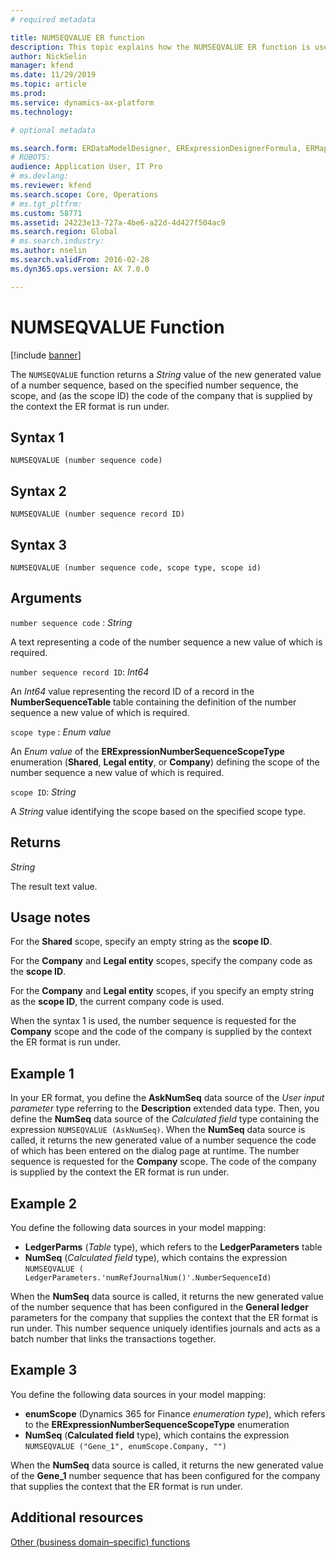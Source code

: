 ```yaml
---
# required metadata

title: NUMSEQVALUE ER function
description: This topic explains how the NUMSEQVALUE ER function is used
author: NickSelin
manager: kfend
ms.date: 11/29/2019
ms.topic: article
ms.prod: 
ms.service: dynamics-ax-platform
ms.technology: 

# optional metadata

ms.search.form: ERDataModelDesigner, ERExpressionDesignerFormula, ERMappedFormatDesigner, ERModelMappingDesigner
# ROBOTS: 
audience: Application User, IT Pro
# ms.devlang: 
ms.reviewer: kfend
ms.search.scope: Core, Operations
# ms.tgt_pltfrm: 
ms.custom: 58771
ms.assetid: 24223e13-727a-4be6-a22d-4d427f504ac9
ms.search.region: Global
# ms.search.industry: 
ms.author: nselin
ms.search.validFrom: 2016-02-28
ms.dyn365.ops.version: AX 7.0.0

---
```


# <a name="NUMSEQVALUE">NUMSEQVALUE Function</a>

[!include [banner](../includes/banner.md)]

The `NUMSEQVALUE` function returns a *String* value of the new generated value of a number sequence, based on the specified number sequence, the scope, and (as the scope ID) the code of the company that is supplied by the context the ER format is run under.

## Syntax 1

```
NUMSEQVALUE (number sequence code)
```

## Syntax 2

```
NUMSEQVALUE (number sequence record ID)
```

## Syntax 3

```
NUMSEQVALUE (number sequence code, scope type, scope id)
```

## Arguments

`number sequence code` : *String*

A text representing a code of the number sequence a new value of which is required.

`number sequence record ID`: *Int64*

An *Int64* value representing the record ID of a record in the **NumberSequenceTable** table containing the definition of the number sequence a new value of which is required.

`scope type` : *Enum value*

An *Enum value* of the **ERExpressionNumberSequenceScopeType** enumeration (**Shared**, **Legal entity**, or **Company**) defining the scope of the number sequence a new value of which is required.

`scope ID`: *String*

A *String* value identifying the scope based on the specified scope type.

## Returns

*String*

The result text value.

## Usage notes

For the **Shared** scope, specify an empty string as the **scope ID**.

For the **Company** and **Legal entity** scopes, specify the company code as the **scope ID**.

For the **Company** and **Legal entity** scopes, if you specify an empty string as the **scope ID**, the current company code is used.

When the syntax 1 is used, the number sequence is requested for the **Company** scope and the code of the company is supplied by the context the ER format is run under.

## Example 1

In your ER format, you define the **AskNumSeq** data source of the *User input parameter* type referring to the **Description** extended data type. Then, you
define the **NumSeq** data source of the *Calculated field* type containing the expression `NUMSEQVALUE (AskNumSeq)`. When the **NumSeq** data source is called, it returns the new generated value of a number sequence the code of which has been entered on the dialog page at runtime. The number sequence is requested for the **Company** scope. The code of the company is supplied by the context the ER format is run under.

## Example 2

You define the following data sources in your model mapping:

-   **LedgerParms** (*Table* type), which refers to the **LedgerParameters** table
-   **NumSeq** (*Calculated field* type), which contains the expression `NUMSEQVALUE ( LedgerParameters.'numRefJournalNum()'.NumberSequenceId)`

When the **NumSeq** data source is called, it returns the new generated value of the number sequence that has been configured in the **General ledger** parameters for the company that supplies the context that the ER format is run
under. This number sequence uniquely identifies journals and acts as a batch number that links the transactions together.

## Example 3

You define the following data sources in your model mapping:

-   **enumScope** (Dynamics 365 for Finance *enumeration type*), which refers to the **ERExpressionNumberSequenceScopeType** enumeration
-   **NumSeq** (**Calculated field** type), which contains the expression `NUMSEQVALUE ("Gene_1", enumScope.Company, "")`

When the **NumSeq** data source is called, it returns the new generated value of the **Gene_1** number sequence that has been configured for the company that supplies the context that the ER format is run under.

## Additional resources

[Other (business domain–specific) functions](er-functions-category-other.md)
